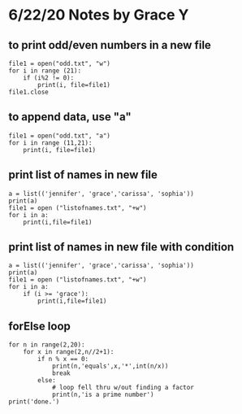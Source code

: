 # 6/22/20 Notes by Grace Y

## to print odd/even numbers in a new file 
```
file1 = open("odd.txt", "w")
for i in range (21): 
    if (i%2 != 0):
        print(i, file=file1)
file1.close
```

## to append data, use "a"
```
file1 = open("odd.txt", "a")
for i in range (11,21): 
    print(i, file=file1)
```

## print list of names in new file
```
a = list(('jennifer', 'grace','carissa', 'sophia'))
print(a)
file1 = open ("listofnames.txt", "+w")
for i in a: 
    print(i,file=file1)
```
## print list of names in new file with condition 
```
a = list(('jennifer', 'grace','carissa', 'sophia'))
print(a)
file1 = open ("listofnames.txt", "+w")
for i in a: 
    if (i >= 'grace'):
        print(i,file=file1)
```

## forElse loop
```
for n in range(2,20):
    for x in range(2,n//2+1):
        if n % x == 0:
            print(n,'equals',x,'*',int(n/x))
            break
        else: 
            # loop fell thru w/out finding a factor
            print(n,'is a prime number')
print('done.')
```
